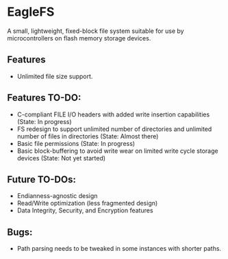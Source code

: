 # EagleFS
A small, lightweight, fixed-block file system suitable for use by microcontrollers on flash memory storage devices.

## Features
  - Unlimited file size support.

## Features TO-DO:
  - C-compliant FILE I/O headers with added write insertion capabilities (State: In progress)
  - FS redesign to support unlimited number of directories and unlimited number of files in directories (State: Almost there)
  - Basic file permissions (State: In progress)
  - Basic block-buffering to avoid write wear on limited write cycle storage devices (State: Not yet started)

## Future TO-DOs:
  - Endianness-agnostic design
  - Read/Write optimization (less fragmented design)
  - Data Integrity, Security, and Encryption features


## Bugs:
  - Path parsing needs to be tweaked in some instances with shorter paths.
